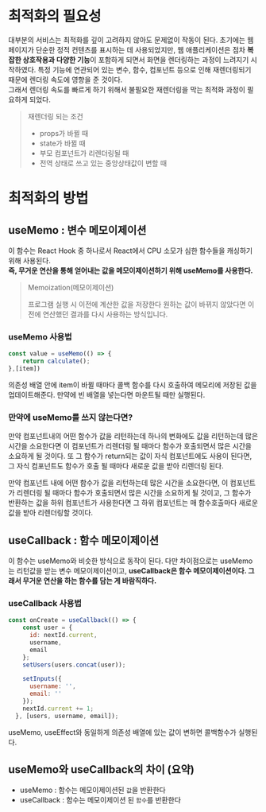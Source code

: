 # 최적화의 필요성
대부분의 서비스는 최적화를 깊이 고려하지 않아도 문제없이 작동이 된다.
초기에는 웹 페이지가 단순한 정적 컨텐츠를 표시하는 데 사용되었지만, 웹 애플리케이션은 점차 **복잡한 상호작용과 다양한 기능**이 포함하게 되면서 화면을 렌더링하는 과정이 느려지기 시작하였다. 특정 기능에 연관되어 있는 변수, 함수, 컴포넌트 등으로 인해 재렌더링되기 때문에 렌더링 속도에 영향을 준 것이다. 
<br/>
그래서 렌더링 속도를 빠르게 하기 위해서 불필요한 재렌더링을 막는 최적화 과정이 필요하게 되었다. 

> 재렌더링 되는 조건
>- props가 바뀔 때
>- state가 바뀔 때
>- 부모 컴포넌트가 리렌더링될 때
>- 전역 상태로 쓰고 있는 중앙상태값이 변할 때

# 최적화의 방법

## useMemo : 변수 메모이제이션
이 함수는 React Hook 중 하나로서 React에서 CPU 소모가 심한 함수들을 캐싱하기 위해 사용된다. <br/>
**즉, 무거운 연산을 통해 얻어내는 값을 메모이제이션하기 위해 useMemo를 사용한다.**  <br/>

> Memoization(메모이제이션)
>
>프로그램 실행 시 이전에 계산한 값을 저장한다
>원하는 값이 바뀌지 않았다면 이전에 연산했던 결과를 다시 사용하는 방식입니다.

### useMemo 사용법
```js
const value = useMemo(() => {
    return calculate();
},[item])
```
의존성 배열 안에 item이 바뀔 때마다 콜백 함수를 다시 호출하여 메모리에 저장된 값을 업데이트해준다.
만약에 빈 배열을 넣는다면 마운트될 때만 실행된다. 

### 만약에 useMemo를 쓰지 않는다면?
만약 컴포넌트내의 어떤 함수가 값을 리턴하는데 하나의 변화에도 값을 리턴하는데 많은 시간을 소요한다면 이 컴포넌트가 리렌더링 될 때마다 함수가 호출되면서 많은 시간을 소요하게 될 것이다.
또 그 함수가 return되는 값이 자식 컴포넌트에도 사용이 된다면, 그 자식 컴포넌트도 함수가 호출 될 때마다 새로운 값을 받아 리렌더링 된다.

만약 컴포넌트 내에 어떤 함수가 값을 리턴하는데 많은 시간을 소요한다면, 이 컴포넌트가 리렌더링 될 때마다 함수가 호출되면서 많은 시간을 소요하게 될 것이고, 그 함수가 반환하는 값을 하위 컴포넌트가 사용한다면 그 하위 컴포넌트는 매 함수호출마다 새로운 값을 받아 리렌더링할 것이다.

## useCallback : 함수 메모이제이션
이 함수는 useMemo와 비슷한 방식으로 동작이 된다. 다만 차이점으로는 useMemo는 리턴값을 받는 변수 메모이제이션이고, **useCallback은 함수 메모이제이션이다. 그래서 무거운 연산을 하는 함수를 담는 게 바람직하다.** <br/>

### useCallback 사용법
```js
const onCreate = useCallback(() => {
    const user = {
      id: nextId.current,
      username,
      email
    };
    setUsers(users.concat(user));

    setInputs({
      username: '',
      email: ''
    });
    nextId.current += 1;
  }, [users, username, email]);
```
useMemo, useEffect와 동일하게 의존성 배열에 있는 값이 변하면 콜백함수가 실행된다.

## useMemo와 useCallback의 차이 (요약) 
- useMemo : 함수는 메모이제이션된 `값`을 반환한다
- useCallback : 함수는 메모이제이션 된 `함수`를 반환한다
